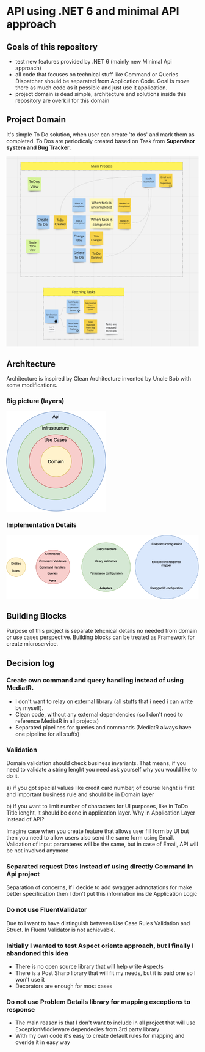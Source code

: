 # API using .NET 6 and minimal API approach

## Goals of this repository 
- test new features provided by .NET 6 (mainly new Minimal Api approach)
- all code that focuses on technical stuff like Command or Queries Dispatcher should be separated from Application Code. Goal is move there as much code as it possible and just use it application. 
- project domain is dead simple, architecture and solutions inside this repository are overkill for this domain 

## Project Domain

It's simple To Do solution, when user can create 'to dos' and mark them as completed. To Dos are periodicaly created based on Task from **Supervisor system and Bug Tracker**. 

![TODo Domain](./docs/ToDo_Domain.png)

## Architecture

Architecture is inspired by Clean Architecture invented by Uncle Bob with some modifications. 

### Big picture (layers)

![Architecture](./docs/Architecture_Big_Picture.png)

### Implementation Details

![Implementation Details](./docs/Architecture_Implementation_Details.png)

## Building Blocks

Purpose of this project is separate tehcnical details no needed from domain or use cases perspective. Building blocks can be treated as Framework for create microservice. 

## Decision log 

### Create own command and query handling instead of using MediatR. 
- I don't want to relay on external library (all stuffs that i need i can write by myself). 
- Clean code, without any external dependencies (so I don't need to reference MediatR in all projects)
- Separated pipelines for queries and commands (MediatR always have one pipeline for all stuffs)

### Validation

Domain validation should check business invariants. That means, if you need to validate a string lenght you need ask yourself why you would like to do it.

  a) if you got special values like credit card number, of course lenght is first and important business rule and should be in Domain layer
  
  b) if you want to limit number of characters for UI purposes, like in ToDo Title lenght, it should be done in application layer. Why in Application Layer instead of API?
  
Imagine case when you create feature that allows user fill form by UI but then you need to allow users also send the same form using Email. Validation of input paramteres will be the same, but in case of Email, API will be not involved anymore
  
### Separated request Dtos instead of using directly Command in Api project

Separation of concerns, If i decide to add swagger adnnotations for make better specification then I don't put this information inside Application Logic

### Do not use FluentValidator

Due to I want to have distinguish between Use Case Rules Validation and Struct. In Fluent Validator is not achievable.

### Initially I wanted to test Aspect oriente approach, but I finally I abandoned this idea
   - There is no open source library that will help write Aspects
   - There is a Post Sharp library that will fit my needs, but it is paid one so I won't use it
   - Decorators are enough for most cases
   
   
### Do not use Problem Details library for mapping exceptions to response
- The main reason is that I don't want to include in all project that will use ExceptionMiddleware dependecies from 3rd party library
- With my own code it's easy to create default rules for mapping and overide it in easy way

